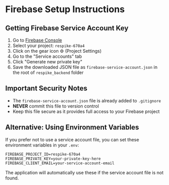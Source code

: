 # Firebase Setup Instructions

## Getting Firebase Service Account Key

1. Go to [Firebase Console](https://console.firebase.google.com/)
2. Select your project: `respike-670a4`
3. Click on the gear icon ⚙️ (Project Settings)
4. Go to the "Service accounts" tab
5. Click "Generate new private key"
6. Save the downloaded JSON file as `firebase-service-account.json` in the root of `respike_backend` folder

## Important Security Notes

- The `firebase-service-account.json` file is already added to `.gitignore`
- **NEVER** commit this file to version control
- Keep this file secure as it provides full access to your Firebase project

## Alternative: Using Environment Variables

If you prefer not to use a service account file, you can set these environment variables in your `.env`:

```
FIREBASE_PROJECT_ID=respike-670a4
FIREBASE_PRIVATE_KEY=your-private-key-here
FIREBASE_CLIENT_EMAIL=your-service-account-email
```

The application will automatically use these if the service account file is not found.

